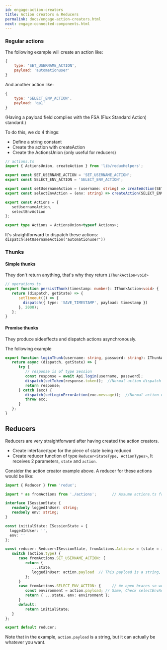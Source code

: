 ```yaml
---
id: engage-action-creators
title: Action creators & Reducers
permalink: docs/engage-action-creators.html
next: engage-connected-components.html
---
```


### Regular actions

The following example will create an action like:
```js
{
    type: 'SET_USERNAME_ACTION',
    payload: 'automationuser'
}
```
And another action like:
```js
{
    type: 'SELECT_ENV_ACTION',
    payload: 'qa1'
}
```


(Having a payload field complies with the FSA (Flux Standard Action) standard.)

To do this, we do 4 things:
- Define a string constant
- Create the action with createAction
- Create the ActionsUnion (only useful for reducers)

```typescript
// actions.ts
import { ActionsUnion, createAction } from 'lib/reduxHelpers';

export const SET_USERNAME_ACTION = 'SET_USERNAME_ACTION';
export const SELECT_ENV_ACTION = 'SELECT_ENV_ACTION';

export const setUsernameAction = (username: string) => createAction(SET_USERNAME_ACTION, username);
export const selectEnvAction = (env: string) => createAction(SELECT_ENV_ACTION, env);

export const Actions = {
   setUsernameAction,
   selectEnvAction
};

export type Actions = ActionsUnion<typeof Actions>;

```

It's straightforward to dispatch these actions: `dispatch(setUsernameAction('automationuser'))`


### Thunks

#### Simple thunks

They don't return anything, that's why they return `IThunkAction<void>`

```typescript
// operations.ts
export function persistThunk(timestamp: number): IThunkAction<void> {
   return (dispatch, getState) => {
      setTimeout(() => {
        dispatch({ type: 'SAVE_TIMESTAMP', payload: timestamp })
      }, 2000);
   };
}
```


#### Promise thunks

They produce sideeffects and dispatch actions asynchronously.

The following example

```typescript
export function loginThunk(username: string, password: string): IThunkAction<Promise<Session>> {
   return async (dispatch, getState) => {
      try {
         // response is of type Session
         const response = await Api.login(username, password);
         dispatch(setToken(response.token));  //Normal action dispatch
         return response;
      } catch (exc) {
         dispatch(setLoginErrorAction(exc.message));  //Normal action dispatch
         throw exc;
      }
   };
}
```

## Reducers

Reducers are very straightforward after having created the action creators.

- Create interface/type for the piece of state being reduced
- Create reducer function of type `Reducer<StateType, ActionTypes>`,
   It receives 2 parameters,  `state` and `action`.

Consider the action creator example above. A reducer for these actions would be like:

```typescript
import { Reducer } from 'redux';

import * as fromActions from './actions';       // Assume actions.ts from the example above

interface ISessionState {
   readonly loggedInUser: string;
   readonly env: string;
}

const initialState: ISessionState = {
  loggedInUser: '',
  env: ''
};

const reducer: Reducer<ISessionState, fromActions.Actions> = (state = initialState, action) => {
   switch (action.type) {
      case fromActions.SET_USERNAME_ACTION: {
         return {
            ...state,
            loggedInUser: action.payload  // This payload is a string, check setUsernameAction()
         };
      }
      case fromActions.SELECT_ENV_ACTION: {     // We open braces so we can define local variables
         const environment = action.payload; // Same, Check selectEnvAction() definition
         return { ...state, env: environment };
      }
      default:
         return initialState;
   }
};

export default reducer;
```

Note that in the example, `action.payload` is a string, but it can actually be whatever you want.
